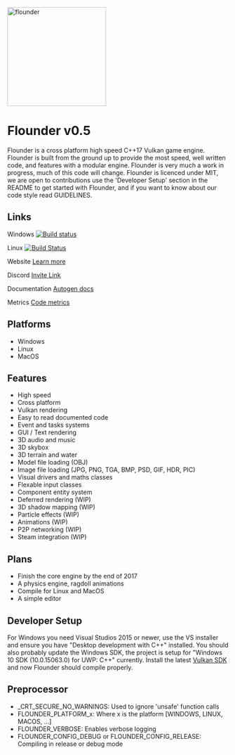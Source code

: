 <img src="https://github.com/Equilibrium-Games/Flounder/blob/master/Documents/LogoFlounder.png" alt="flounder" width=225>

# Flounder v0.5
Flounder is a cross platform high speed C++17 Vulkan game engine. Flounder is built from the ground up to provide the most speed, well written code, and features with a modular engine. Flounder is very much a work in progress, much of this code will change.
Flounder is licenced under MIT, we are open to contributions use the 'Developer Setup' section in the README to get started with Flounder, and if you want to know about our code style read GUIDELINES.

## Links
Windows   [![Build status](https://ci.appveyor.com/api/projects/status/4uhakf6tt78wov7o?svg=true)](https://ci.appveyor.com/project/Mattparks/flounder)

Linux   [![Build Status](https://travis-ci.org/Equilibrium-Games/Flounder.svg?branch=master)](https://travis-ci.org/Equilibrium-Games/Flounder)


Website   [Learn more](https://equilibrium.games)

Discord   [Invite Link](https://discord.gg/zNN52T3)

Documentation   [Autogen docs](https://equilibrium-games.github.io/Flounder-Docs/docs/html/namespace_flounder.html)

Metrics   [Code metrics](https://equilibrium-games.github.io/Flounder-Docs/loc/LocMetrics.html)

## Platforms
 * Windows
 * Linux
 * MacOS

## Features
 * High speed
 * Cross platform
 * Vulkan rendering
 * Easy to read documented code
 * Event and tasks systems
 * GUI / Text rendering
 * 3D audio and music
 * 3D skybox
 * 3D terrain and water
 * Model file loading (OBJ)
 * Image file loading (JPG, PNG, TGA, BMP, PSD, GIF, HDR, PIC)
 * Visual drivers and maths classes
 * Flexable input classes
 * Component entity system
 * Deferred rendering (WIP)
 * 3D shadow mapping (WIP)
 * Particle effects (WIP)
 * Animations (WIP)
 * P2P networking (WIP)
 * Steam integration (WIP)

## Plans
 * Finish the core engine by the end of 2017
 * A physics engine, ragdoll animations
 * Compile for Linux and MacOS
 * A simple editor

## Developer Setup
For Windows you need Visual Studios 2015 or newer, use the VS installer and ensure you have "Desktop development with C++" installed. You should also probably update the Windows SDK, the project is setup for "Windows 10 SDK (10.0.15063.0) for UWP: C++" currently. Install the latest [Vulkan SDK](https://www.lunarg.com/vulkan-sdk/) and now Flounder should compile properly.

## Preprocessor
 * _CRT_SECURE_NO_WARNINGS: Used to ignore 'unsafe' function calls
 * FLOUNDER_PLATFORM_x: Where x is the platform [WINDOWS, LINUX, MACOS, ...]
 * FLOUNDER_VERBOSE: Enables verbose logging
 * FLOUNDER_CONFIG_DEBUG or FLOUNDER_CONFIG_RELEASE: Compiling in release or debug mode

